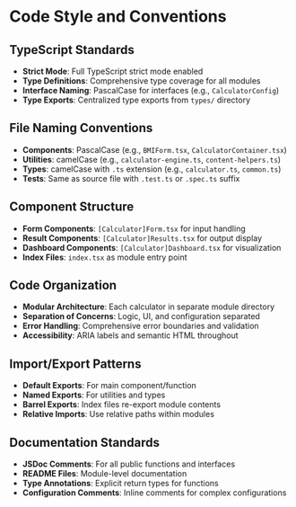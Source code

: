 # Code Style and Conventions

## TypeScript Standards
- **Strict Mode**: Full TypeScript strict mode enabled
- **Type Definitions**: Comprehensive type coverage for all modules
- **Interface Naming**: PascalCase for interfaces (e.g., `CalculatorConfig`)
- **Type Exports**: Centralized type exports from `types/` directory

## File Naming Conventions
- **Components**: PascalCase (e.g., `BMIForm.tsx`, `CalculatorContainer.tsx`)
- **Utilities**: camelCase (e.g., `calculator-engine.ts`, `content-helpers.ts`)
- **Types**: camelCase with `.ts` extension (e.g., `calculator.ts`, `common.ts`)
- **Tests**: Same as source file with `.test.ts` or `.spec.ts` suffix

## Component Structure
- **Form Components**: `[Calculator]Form.tsx` for input handling
- **Result Components**: `[Calculator]Results.tsx` for output display
- **Dashboard Components**: `[Calculator]Dashboard.tsx` for visualization
- **Index Files**: `index.tsx` as module entry point

## Code Organization
- **Modular Architecture**: Each calculator in separate module directory
- **Separation of Concerns**: Logic, UI, and configuration separated
- **Error Handling**: Comprehensive error boundaries and validation
- **Accessibility**: ARIA labels and semantic HTML throughout

## Import/Export Patterns
- **Default Exports**: For main component/function
- **Named Exports**: For utilities and types
- **Barrel Exports**: Index files re-export module contents
- **Relative Imports**: Use relative paths within modules

## Documentation Standards
- **JSDoc Comments**: For all public functions and interfaces
- **README Files**: Module-level documentation
- **Type Annotations**: Explicit return types for functions
- **Configuration Comments**: Inline comments for complex configurations